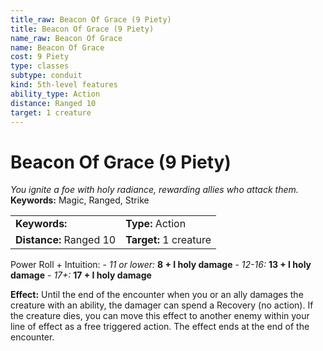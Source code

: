 ```yaml
---
title_raw: Beacon Of Grace (9 Piety)
title: Beacon Of Grace (9 Piety)
name_raw: Beacon Of Grace
name: Beacon Of Grace
cost: 9 Piety
type: classes
subtype: conduit
kind: 5th-level features
ability_type: Action
distance: Ranged 10
target: 1 creature
---
```


# Beacon Of Grace (9 Piety)

*You ignite a foe with holy radiance, rewarding allies who attack them.* **Keywords:** Magic, Ranged, Strike

|                         |                        |
| :---------------------- | :--------------------- |
| **Keywords:**           | **Type:** Action       |
| **Distance:** Ranged 10 | **Target:** 1 creature |

Power Roll + Intuition: - *11 or lower:* **8 + I holy damage** - *12-16:* **13 + I holy damage** - *17+:* **17 + I holy damage**

**Effect:** Until the end of the encounter when you or an ally damages the creature with an ability, the damager can spend a Recovery (no action). If the creature dies, you can move this effect to another enemy within your line of effect as a free triggered action. The effect ends at the end of the encounter.
